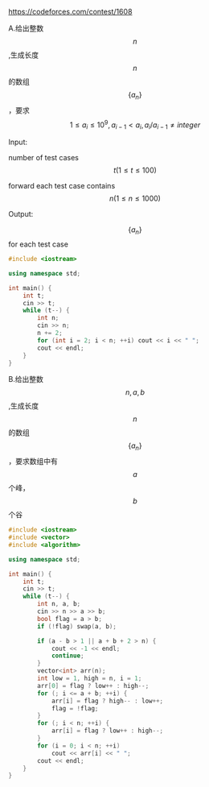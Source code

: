 https://codeforces.com/contest/1608



A.给出整数$$n$$,生成长度$$n$$的数组$$\{a_n\}$$，要求$$1\le a_i \le 10^9,  a_{i-1}<a_{i}, a_i/a_{i-1} \ne integer$$

Input: 

number of test cases $$t(1 \le t \le 100)$$

forward each test case contains $$n(1\le n \le 1000)$$

Output:

$$\{a_n\}$$ for each test case

```c++
#include <iostream>

using namespace std;

int main() {
	int t;
	cin >> t;
	while (t--) {
		int n;
		cin >> n;
		n += 2;
		for (int i = 2; i < n; ++i) cout << i << " ";
		cout << endl;
	}
}
```

B.给出整数$$n,a,b$$,生成长度$$n$$的数组$$\{a_n\}$$，要求数组中有$$a$$个峰，$$b$$个谷

```c++
#include <iostream>
#include <vector>
#include <algorithm>

using namespace std;

int main() {
	int t;
	cin >> t;
	while (t--) {
		int n, a, b;
		cin >> n >> a >> b;
		bool flag = a > b;
		if (!flag) swap(a, b);

		if (a - b > 1 || a + b + 2 > n) {
			cout << -1 << endl;
			continue;
		}
		vector<int> arr(n);
		int low = 1, high = n, i = 1;
		arr[0] = flag ? low++ : high--;
		for (; i <= a + b; ++i) {
			arr[i] = flag ? high-- : low++;
			flag = !flag;
		}
		for (; i < n; ++i) {
			arr[i] = flag ? low++ : high--;
		}
		for (i = 0; i < n; ++i)
			cout << arr[i] << " ";
		cout << endl;
	}
}
```

